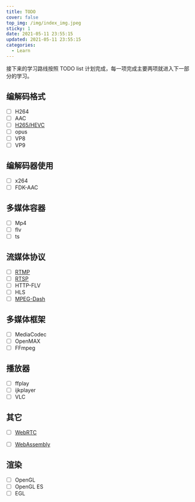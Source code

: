 ```yaml
---
title: TODO
cover: false
top_img: /img/index_img.jpeg
sticky: 1
date: 2021-05-11 23:55:15
updated: 2021-05-11 23:55:15
categories:
  - Learn
---
```



接下来的学习路线按照 TODO list 计划完成，每一项完成主要两项就进入下一部分的学习。

## 编解码格式
- [ ] H264
- [ ] AAC
- [ ] [H265/HEVC](https://en.wikipedia.org/wiki/High_Efficiency_Video_Coding)
- [ ] opus
- [ ] VP8
- [ ] VP9

## 编解码器使用
- [ ] x264
- [ ] FDK-AAC

## 多媒体容器
- [ ] Mp4
- [ ] flv
- [ ] ts

## 流媒体协议
- [ ] [RTMP](https://en.wikipedia.org/wiki/Real-Time_Messaging_Protocol)
- [ ] [RTSP](https://en.wikipedia.org/wiki/Real_Time_Streaming_Protocol)
- [ ] HTTP-FLV
- [ ] HLS
- [ ] [MPEG-Dash](https://en.wikipedia.org/wiki/Dynamic_Adaptive_Streaming_over_HTTP)

## 多媒体框架
- [ ] MediaCodec
- [ ] OpenMAX
- [ ] FFmpeg

## 播放器
- [ ] ffplay
- [ ] ijkplayer
- [ ] VLC

## 其它
- [ ] [WebRTC](https://webrtc.org/)
- [ ] [WebAssembly](https://webassembly.org/)


## 渲染
- [ ] OpenGL
- [ ] OpenGL ES
- [ ] EGL